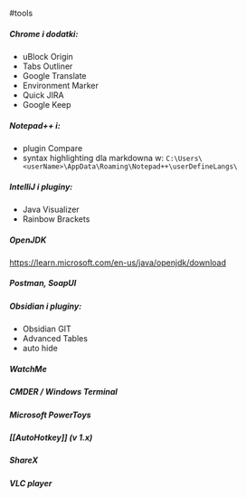#tools 

##### Chrome i dodatki:
- uBlock Origin
- Tabs Outliner
- Google Translate
- Environment Marker
- Quick JIRA
- Google Keep

##### Notepad++ i:
- plugin Compare
- syntax highlighting dla markdowna w: 
`C:\Users\<userName>\AppData\Roaming\Notepad++\userDefineLangs\`

##### IntelliJ i pluginy:
- Java Visualizer
- Rainbow Brackets

##### OpenJDK
https://learn.microsoft.com/en-us/java/openjdk/download

##### Postman, SoapUI

##### Obsidian i pluginy:
- Obsidian GIT
- Advanced Tables
- auto hide

##### WatchMe

##### CMDER / Windows Terminal

##### Microsoft PowerToys

##### [[AutoHotkey]] (v 1.x)

##### ShareX

##### VLC player